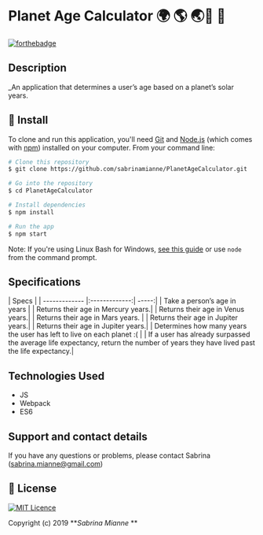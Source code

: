 # Planet Age Calculator 🌍 🌎 🌏🌝 🌚

[![forthebadge](http://forthebadge.com/images/badges/made-with-javascript.svg)](http://forthebadge.com)


## Description

_An application that determines a user’s age based on a planet’s solar years. 


## 💾 Install

To clone and run this application, you'll need [Git](https://git-scm.com) and [Node.js](https://nodejs.org/en/download/) (which comes with [npm](http://npmjs.com)) installed on your computer. From your command line:

```bash
# Clone this repository
$ git clone https://github.com/sabrinamianne/PlanetAgeCalculator.git

# Go into the repository
$ cd PlanetAgeCalculator

# Install dependencies
$ npm install

# Run the app
$ npm start
```

Note: If you're using Linux Bash for Windows, [see this guide](https://www.howtogeek.com/261575/how-to-run-graphical-linux-desktop-applications-from-windows-10s-bash-shell/) or use `node` from the command prompt.



## Specifications


| Specs  |
| ------------- |:-------------:| -----:|
| Take a person’s age in years |
| Returns their age in Mercury years.|
| Returns their age in Venus years.|
| Returns their age in Mars years. |
| Returns their age in Jupiter years.|
| Returns their age in Jupiter years.|
| Determines how many years the user has left to live on each planet :( |
| If a user has already surpassed the average life expectancy, return the number of years they have lived past the life expectancy.|

## Technologies Used

* JS
* Webpack
* ES6


## Support and contact details

If you have any questions or problems, please contact Sabrina (sabrina.mianne@gmail.com)

## 📜 License


[![MIT Licence](https://badges.frapsoft.com/os/mit/mit.svg?v=103)](https://opensource.org/licenses/mit-license.php)

Copyright (c) 2019 **_Sabrina Mianne_ **

